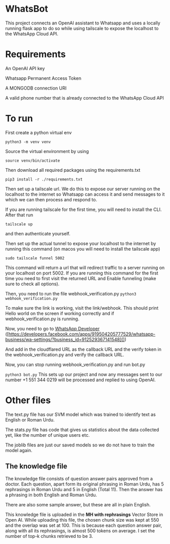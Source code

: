 # WhatsBot

This project connects an OpenAI assistant to Whatsapp and uses a locally running flask app to do so while using tailscale to expose the localhost to the WhatsApp Cloud API.

# Requirements

An OpenAI API key

Whatsapp Permanent Access Token

A MONGODB connection URI

A valid phone number that is already connected to the WhatsApp Cloud API

# To run

First create a python virtual env

`python3 -m venv venv`

Source the virtual environment by using

`source venv/bin/activate`

Then download all required packages using the requirements.txt

`pip3 install -r ./requirements.txt`

Then set up a tailscale url. We do this to expose our server running on the localhost to the internet so Whatsapp can access it and send messages to it which we can then process and respond to.

If you are running tailscale for the first time, you will need to install the CLI. After that run

`tailscale up`

and then authenticate yourself.

Then set up the actual tunnel to expose your localhost to the internet by running this command (on macos you will need to install the tailscale app)

`sudo tailscale funnel 5002`

This command will return a url that will redirect traffic to a server running on your localhost on port 5002.
If you are running this command for the first time you need to first visit the returned URL and Enable funneling (make sure to check all options).

Then, you need to run the file webhook_verification.py
`python3 webhook_verification.py`

To make sure the link is working, visit the link/webhook. This should print Hello world on the screen if working correctly and if webhook_verification.py is running.

Now, you need to go to [WhatsApp Developer]([https://developers.facebook.com/apps/919504205777529/whatsapp-business/wa-settings/?business_id=912529367141548]()) ([https://developers.facebook.com/apps/919504205777529/whatsapp-business/wa-settings/?business_id=912529367141548]())

And add in the cloudflared URL as the callback URL and the verify token in the webhook_verification.py and verify the callback URL.

Now, you can stop running webhook_verification.py and run bot.py

`python3 bot.py`
This sets up our project and now any messages sent to our number +1 551 344 0219 will be processed and replied to using OpenAI.

# Other files

The text.py file has our SVM model which was trained to identify text as English or Roman Urdu.

The stats.py file has code that gives us statistics about the data collected yet, like the number of unique users etc.

The joblib files are just our saved models so we do not have to train the model again.

## The knowledge file

The knowledge file consists of question answer pairs approved from a doctor. Each question, apart form its original phrasing in Roman Urdu, has 5 rephrasings in Roman Urdu and 5 in English (Total 11). Then the answer has a phrasing in both English and Roman Urdu.

There are also some sample answer, but these are all in plain English.

This knowledge file is uploaded in the **MH with rephrasings** Vector Store in Open AI. While uploading this file, the chosen chunk size was kept at 550 and the overlap was set at 100. This is because each question answer pair, along with all its rephrasings, is almost 500 tokens on average.
I set the number of top-k chunks retrieved to be 3.
